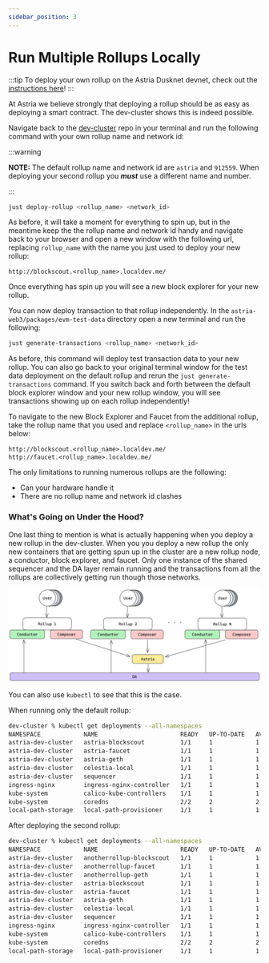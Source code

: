 ```yaml
---
sidebar_position: 3
---
```


# Run Multiple Rollups Locally

:::tip
To deploy your own rollup on the Astria Dusknet devnet, check out the
[instructions here](/docs/running-a-rollup-on-astria-dusknet/overview/)!
:::

At Astria we believe strongly that deploying a rollup should be as easy as deploying a smart contract. The dev-cluster shows this is indeed possible.

Navigate back to the [dev-cluster](https://github.com/astriaorg/dev-cluster)
repo in your terminal and run the following command with your own rollup name
and network id:

:::warning

**NOTE:** The default rollup name and network id are `astria` and `912559`. When
deploying your second rollup you ___must___ use a different name and number.

:::

```sh
just deploy-rollup <rollup_name> <network_id>
```

As before, it will take a moment for everything to spin up, but in the meantime keep the the rollup name and network id handy and navigate back to your browser and open a new window with the following url, replacing `rollup_name` with the name you just used to deploy your new rollup:

```
http://blockscout.<rollup_name>.localdev.me/
```

Once everything has spin up you will see a new block explorer for your new rollup.

You can now deploy transaction to that rollup independently.
In the `astria-web3/packages/evm-test-data` directory open a new terminal and run the following:

```sh
just generate-transactions <rollup_name> <network_id>
```

As before, this command will deploy test transaction data to your new rollup.
You can also go back to your original terminal window for the test data deployment on the default rollup and rerun the `just generate-transactions` command. If you switch back and forth between the default block explorer window and your new rollup window, you will see transactions showing up on each rollup independently!

To navigate to the new Block Explorer and Faucet from the additional rollup,
take the rollup name that you used and replace `<rollup_name>` in the urls
below:

```
http://blockscout.<rollup_name>.localdev.me/
http://faucet.<rollup_name>.localdev.me/
```

The only limitations to running numerous rollups are the following:
 - Can your hardware handle it
 - There are no rollup name and network id clashes

### What's Going on Under the Hood?

One last thing to mention is what is actually happening when you deploy a new rollup in the dev-cluster. When you you deploy a new rollup the only new containers that are getting spun up in the cluster are a new rollup node, a conductor, block explorer, and faucet. Only one instance of the shared sequencer and the DA layer remain running and the transactions from all the rollups are collectively getting run though those networks.

![Multiple Rollups](assests/multiple-rollups.png)

You can also use `kubectl` to see that this is the case.

When running only the default rollup:

```bash
dev-cluster % kubectl get deployments --all-namespaces
NAMESPACE            NAME                       READY   UP-TO-DATE   AVAILABLE   AGE
astria-dev-cluster   astria-blockscout          1/1     1            1           37s
astria-dev-cluster   astria-faucet              1/1     1            1           37s
astria-dev-cluster   astria-geth                1/1     1            1           37s
astria-dev-cluster   celestia-local             1/1     1            1           94m
astria-dev-cluster   sequencer                  1/1     1            1           94m
ingress-nginx        ingress-nginx-controller   1/1     1            1           94m
kube-system          calico-kube-controllers    1/1     1            1           95m
kube-system          coredns                    2/2     2            2           95m
local-path-storage   local-path-provisioner     1/1     1            1           95m
```

After deploying the second rollup:

```bash
dev-cluster % kubectl get deployments --all-namespaces
NAMESPACE            NAME                       READY   UP-TO-DATE   AVAILABLE   AGE
astria-dev-cluster   anotherrollup-blockscout   1/1     1            1           114s
astria-dev-cluster   anotherrollup-faucet       1/1     1            1           114s
astria-dev-cluster   anotherrollup-geth         1/1     1            1           114s
astria-dev-cluster   astria-blockscout          1/1     1            1           2m13s
astria-dev-cluster   astria-faucet              1/1     1            1           2m13s
astria-dev-cluster   astria-geth                1/1     1            1           2m13s
astria-dev-cluster   celestia-local             1/1     1            1           95m
astria-dev-cluster   sequencer                  1/1     1            1           95m
ingress-nginx        ingress-nginx-controller   1/1     1            1           96m
kube-system          calico-kube-controllers    1/1     1            1           97m
kube-system          coredns                    2/2     2            2           97m
local-path-storage   local-path-provisioner     1/1     1            1           97m
```
